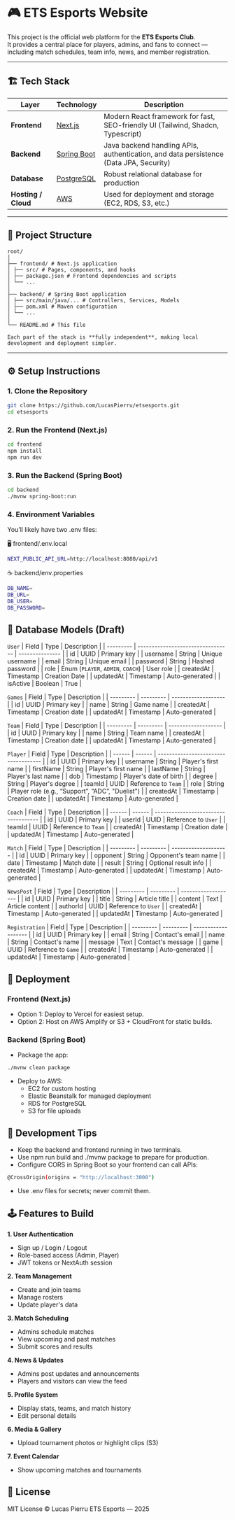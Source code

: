 # 🎮 ETS Esports Website

This project is the official web platform for the **ETS Esports Club**.  
It provides a central place for players, admins, and fans to connect — including match schedules, team info, news, and member registration.

---

## 🏗️ Tech Stack

| Layer               | Technology                                            | Description                                                                           |
| ------------------- | ----------------------------------------------------- | ------------------------------------------------------------------------------------- |
| **Frontend**        | [Next.js](https://nextjs.org/)                        | Modern React framework for fast, SEO-friendly UI (Tailwind, Shadcn, Typescript)       |
| **Backend**         | [Spring Boot](https://spring.io/projects/spring-boot) | Java backend handling APIs, authentication, and data persistence (Data JPA, Security) |
| **Database**        | [PostgreSQL](https://www.postgresql.org/)             | Robust relational database for production                                             |
| **Hosting / Cloud** | [AWS](https://aws.amazon.com/)                        | Used for deployment and storage (EC2, RDS, S3, etc.)                                  |

---

## 🧱 Project Structure

```
root/
│
├── frontend/ # Next.js application
│ ├── src/ # Pages, components, and hooks
│ ├── package.json # Frontend dependencies and scripts
│ └── ...
│
├── backend/ # Spring Boot application
│ ├── src/main/java/... # Controllers, Services, Models
│ ├── pom.xml # Maven configuration
│ └── ...
│
└── README.md # This file

Each part of the stack is **fully independent**, making local development and deployment simpler.
```

---

## ⚙️ Setup Instructions

### 1. Clone the Repository

```bash
git clone https://github.com/LucasPierru/etsesports.git
cd etsesports
```

### 2. Run the Frontend (Next.js)

```bash
cd frontend
npm install
npm run dev
```

### 3. Run the Backend (Spring Boot)

```bash
cd backend
./mvnw spring-boot:run
```

### 4. Environment Variables

You’ll likely have two .env files:

🖥️ frontend/.env.local

```bash
NEXT_PUBLIC_API_URL=http://localhost:8080/api/v1
```

☕ backend/env.properties

```bash
DB_NAME=
DB_URL=
DB_USER=
DB_PASSWORD=
```

## 🧩 Database Models (Draft)

`User`
| Field | Type | Description |
| --------- | --------------------------------- | --------------- |
| id | UUID | Primary key |
| username | String | Unique username |
| email | String | Unique email |
| password | String | Hashed password |
| role | Enum (`PLAYER`, `ADMIN`, `COACH`) | User role |
| createdAt | Timestamp | Creation Date |
| updatedAt | Timestamp | Auto-generated |
| isActive | Boolean | True |

`Games`
| Field | Type | Description |
| --------- | --------- | ------------------- |
| id | UUID | Primary key |
| name | String | Game name |
| createdAt | Timestamp | Creation date |
| updatedAt | Timestamp | Auto-generated |

`Team`
| Field | Type | Description |
| --------- | --------- | ------------------- |
| id | UUID | Primary key |
| name | String | Team name |
| createdAt | Timestamp | Creation date |
| updatedAt | Timestamp | Auto-generated |

`Player`
| Field | Type | Description |
| ------ | ------ | ------------------------------------ |
| id | UUID | Primary key |
| username | String | Player's first name |
| firstName | String | Player's first name |
| lastName | String | Player's last name |
| dob | Timestamp | Player's date of birth |
| degree | String | Player's degree |
| teamId | UUID | Reference to `Team` |
| role | String | Player role (e.g., “Support”, “ADC”, "Duelist") |
| createdAt | Timestamp | Creation date |
| updatedAt | Timestamp | Auto-generated |

`Coach`
| Field | Type | Description |
| ------ | ------ | ------------------------------------ |
| id | UUID | Primary key |
| userId | UUID | Reference to `User` |
| teamId | UUID | Reference to `Team` |
| createdAt | Timestamp | Creation date |
| updatedAt | Timestamp | Auto-generated |

`Match`
| Field | Type | Description |
| --------- | --------- | -------------------- |
| id | UUID | Primary key |
| opponent | String | Opponent's team name |
| date | Timestamp | Match date |
| result | String | Optional result info |
| createdAt | Timestamp | Auto-generated |
| updatedAt | Timestamp | Auto-generated |

`NewsPost`
| Field | Type | Description |
| --------- | --------- | ------------------- |
| id | UUID | Primary key |
| title | String | Article title |
| content | Text | Article content |
| authorId | UUID | Reference to `User` |
| createdAt | Timestamp | Auto-generated |
| updatedAt | Timestamp | Auto-generated |

`Registration`
| Field | Type | Description |
| --------- | --------- | ------------------- |
| id | UUID | Primary key |
| email | String | Contact's email |
| name | String | Contact's name |
| message | Text | Contact's message |
| game | UUID | Reference to `Game` |
| createdAt | Timestamp | Auto-generated |
| updatedAt | Timestamp | Auto-generated |

## 🚀 Deployment

### Frontend (Next.js)

- Option 1: Deploy to Vercel for easiest setup.
- Option 2: Host on AWS Amplify or S3 + CloudFront for static builds.

### Backend (Spring Boot)

- Package the app:

```bash
./mvnw clean package
```

- Deploy to AWS:
  - EC2 for custom hosting
  - Elastic Beanstalk for managed deployment
  - RDS for PostgreSQL
  - S3 for file uploads

## 🧰 Development Tips

- Keep the backend and frontend running in two terminals.
- Use npm run build and ./mvnw package to prepare for production.
- Configure CORS in Spring Boot so your frontend can call APIs:

```bash
@CrossOrigin(origins = "http://localhost:3000")
```

- Use .env files for secrets; never commit them.

## 🕹️ Features to Build

**1. User Authentication**

- Sign up / Login / Logout
- Role-based access (Admin, Player)
- JWT tokens or NextAuth session

**2. Team Management**

- Create and join teams
- Manage rosters
- Update player's data

**3. Match Scheduling**

- Admins schedule matches
- View upcoming and past matches
- Submit scores and results

**4. News & Updates**

- Admins post updates and announcements
- Players and visitors can view the feed

**5. Profile System**

- Display stats, teams, and match history
- Edit personal details

**6. Media & Gallery**

- Upload tournament photos or highlight clips (S3)

**7. Event Calendar**

- Show upcoming matches and tournaments

## 📄 License

MIT License © Lucas Pierru
ETS Esports — 2025

